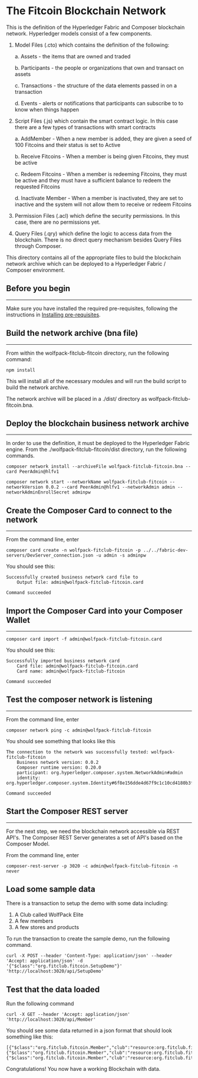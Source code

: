 # The Fitcoin Blockchain Network

This is the definition of the Hyperledger Fabric and Composer blockchain network. Hyperledger models consist of a few components.

1. Model Files (.cto) which contains the definition of the following: 
    
    a. Assets - the items that are owned and traded

    b. Participants - the people or organizations that own and transact on assets

    c. Transactions - the structure of the data elements passed in on a transaction

    d. Events - alerts or notifications that participants can subscribe to to know when things happen

2. Script Files (.js) which contain the smart contract logic. In this case there are a few types of transactions with smart contracts

    a. AddMember - When a new member is added, they are given a seed of 100 Fitcoins and their status is set to Active

    b. Receive Fitcoins - When a member is being given Fitcoins, they must be active

    c. Redeem Fitcoins - When a member is redeeming Fitcoins, they must be active and they must have a sufficient balance to redeem the requested Fitcoins

    d. Inactivate Member - When a member is inactivated, they are set to inactive and the system will not allow them to receive or redeem Fitcoins

3. Permission Files (.acl) which define the security permissions. In this case, there are no permissions yet.

4. Query Files (.qry) which define the logic to access data from the blockchain. There is no direct query mechanism besides Query Files through Composer.

This directory contains all of the appropriate files to buld the blockchain network archive which can be deployed to a Hyperledger Fabric / Composer environment.

## Before you begin
---

Make sure you have installed the required pre-requisites, following the instructions in [Installing pre-requisites](../README.md).

## Build the network archive (bna file)
---
From within the wolfpack-fitclub-fitcoin directory, run the following command:
```
npm install
```
This will install all of the necessary modules and will run the build script to build the network archive.

The network archive will be placed in a ./dist/ directory as wolfpack-fitclub-fitcoin.bna. 

## Deploy the blockchain business network archive
---
In order to use the definition, it must be deployed to the Hyperledger Fabric engine. From the ./wolfpack-fitclub-fitcoin/dist directory, run the following commands.

```
composer network install --archiveFile wolfpack-fitclub-fitcoin.bna --card PeerAdmin@hlfv1

composer network start --networkName wolfpack-fitclub-fitcoin --networkVersion 0.0.2 --card PeerAdmin@hlfv1 --networkAdmin admin --networkAdminEnrollSecret adminpw
```

## Create the Composer Card to connect to the network
---
From the command line, enter
```
composer card create -n wolfpack-fitclub-fitcoin -p ../../fabric-dev-servers/DevServer_connection.json -u admin -s adminpw
```
You should see this:

```
Successfully created business network card file to 
    Output file: admin@wolfpack-fitclub-fitcoin.card

Command succeeded
```
 ## Import the Composer Card into your Composer Wallet
---
```
composer card import -f admin@wolfpack-fitclub-fitcoin.card
```
You should see this:
```
Successfully imported business network card
	Card file: admin@wolfpack-fitclub-fitcoin.card
	Card name: admin@wolfpack-fitclub-fitcoin

Command succeeded
```

## Test the composer network is listening
---
From the command line, enter
```
composer network ping -c admin@wolfpack-fitclub-fitcoin
```

You should see something that looks like this
```
The connection to the network was successfully tested: wolfpack-fitclub-fitcoin
	Business network version: 0.0.2
	Composer runtime version: 0.20.0
	participant: org.hyperledger.composer.system.NetworkAdmin#admin
	identity: org.hyperledger.composer.system.Identity#6f8e156dde4d67f9c1c10cd4180b3fd5d9c7238b8039c306a7dc26a87eb74521

Command succeeded
```

## Start the Composer REST server
---

For the next step, we need the blockchain network accessible via REST API's. The Composer REST Server generates a set of API's based on the Composer Model.

From the command line, enter
```
composer-rest-server -p 3020 -c admin@wolfpack-fitclub-fitcoin -n never
```

## Load some sample data

There is a transaction to setup the demo with some data including:
1. A Club called WolfPack Elite
2. A few members
3. A few stores and products

To run the transaction to create the sample demo, run the following command.
```
curl -X POST --header 'Content-Type: application/json' --header 'Accept: application/json' -d '{"$class":"org.fitclub.fitcoin.SetupDemo"}' 'http://localhost:3020/api/SetupDemo'
```

## Test that the data loaded

Run the following command 

```
curl -X GET --header 'Accept: application/json' 'http://localhost:3020/api/Member'
```

You should see some data returned in a json format that should look something like this:

```
[{"$class":"org.fitclub.fitcoin.Member","club":"resource:org.fitclub.fitcoin.Club#CLUB_001","memberStatus":"ACTIVE","personId":"MEMBER_001","personFirstName":"Chris","personLastName":"Tyler","fitCoinWallet":"resource:org.fitclub.fitcoin.FitCoinWallet#MEMBER_001"},{"$class":"org.fitclub.fitcoin.Member","club":"resource:org.fitclub.fitcoin.Club#CLUB_001","memberStatus":"ACTIVE","personId":"MEMBER_002","personFirstName":"Darrel","personLastName":"Pyle","fitCoinWallet":"resource:org.fitclub.fitcoin.FitCoinWallet#MEMBER_002"},{"$class":"org.fitclub.fitcoin.Member","club":"resource:org.fitclub.fitcoin.Club#CLUB_001","memberStatus":"ACTIVE","personId":"MEMBER_003","personFirstName":"Ashley","personLastName":"Troggio","fitCoinWallet":"resource:org.fitclub.fitcoin.FitCoinWallet#MEMBER_003"}]
```

Congratulations! You now have a working Blockchain with data.